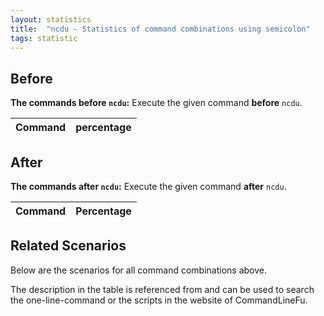 ```yaml
---
layout: statistics
title:  "ncdu - Statistics of command combinations using semicolon"
tags: statistic
---
```


## Before

__The commands before `ncdu`:__  Execute the given command __before__ `ncdu`.

| Command | percentage |
|--------|--------|



## After

__The commands after `ncdu`:__ Execute the given command __after__ `ncdu`.

| Command | Percentage | 
|-------|--------|



## Related Scenarios

Below are the scenarios for all command combinations above.

The description in the table is referenced from and can be used to search the one-line-command or the scripts in the website of CommandLineFu.





